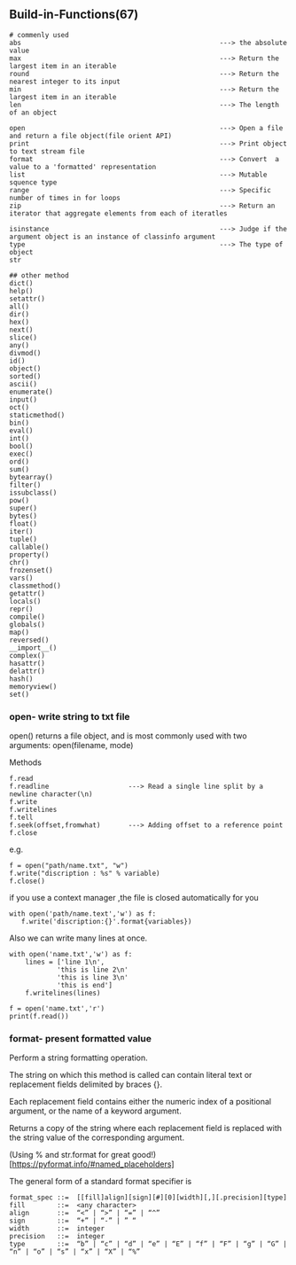 Build-in-Functions(67)
--------------------------------------------------------------------------------------------------------		
```
# commenly used
abs                                                  ---> the absolute value
max                                                  ---> Return the largest item in an iterable
round                                                ---> Return the nearest integer to its input
min                                                  ---> Return the largest item in an iterable
len                                                  ---> The length of an object

open                                                 ---> Open a file and return a file object(file orient API)	
print                                                ---> Print object to text stream file  
format                                               ---> Convert  a value to a 'formatted' representation
list                                                 ---> Mutable squence type
range                                                ---> Specific number of times in for loops
zip                                                  ---> Return an iterator that aggregate elements from each of iteratles

isinstance                                           ---> Judge if the argument object is an instance of classinfo argument
type                                                 ---> The type of object
str

## other method
dict()	
help()	
setattr()
all()	
dir()	
hex()	
next()	
slice()
any()	
divmod()	
id()	
object()	
sorted()
ascii()	
enumerate()	
input()	
oct()	
staticmethod()
bin()	
eval()	
int()	
bool()	
exec()	
ord()	
sum() 
bytearray()	
filter()	
issubclass()	
pow()	
super()
bytes()	
float()	
iter()		
tuple()
callable()	
property()	
chr()	
frozenset()	
vars()
classmethod()	
getattr()	
locals()	
repr()	
compile()	  
globals()	
map()	
reversed()	
__import__()
complex()	
hasattr()	
delattr()	
hash()	
memoryview()	
set()
```
### open- write string to txt file
open() returns a file object, and is most commonly used with two arguments: open(filename, mode)

Methods
```
f.read
f.readline                    ---> Read a single line split by a newline character(\n)
f.write
f.writelines
f.tell            
f.seek(offset,fromwhat)       ---> Adding offset to a reference point
f.close
```

e.g.
```
f = open("path/name.txt", "w")
f.write("discription : %s" % variable)
f.close()
```
if you use a context manager ,the file is closed automatically for you
```
with open('path/name.text','w') as f:
   f.write('discription:{}'.format{variables})
```
Also we can write many lines at once.
```
with open('name.txt','w') as f:
    lines = ['line 1\n',
            'this is line 2\n'
            'this is line 3\n'
            'this is end']
    f.writelines(lines)

f = open('name.txt','r')
print(f.read())      
```

### format- present formatted value
Perform a string formatting operation.

The string on which this method is called can contain literal text or replacement fields delimited by braces {}.

Each replacement field contains either the numeric index of a positional argument, or the name of a keyword argument.

Returns a copy of the string where each replacement field is replaced with the string value of the corresponding argument.

(Using % and str.format for great good!)[https://pyformat.info/#named_placeholders]

The general form of a standard format specifier is
```
format_spec ::=  [[fill]align][sign][#][0][width][,][.precision][type]
fill        ::=  <any character>
align       ::=  “<” | “>” | “=” | “^”
sign        ::=  “+” | “-” | ” “
width       ::=  integer
precision   ::=  integer
type        ::=  “b” | “c” | “d” | “e” | “E” | “f” | “F” | “g” | “G” | “n” | “o” | “s” | “x” | “X” | “%”
```





